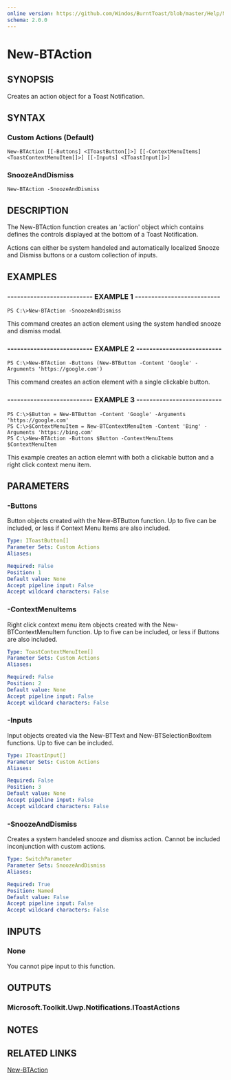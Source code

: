 ```yaml
---
online version: https://github.com/Windos/BurntToast/blob/master/Help/New-BTAction.md
schema: 2.0.0
---
```


# New-BTAction

## SYNOPSIS
Creates an action object for a Toast Notification.

## SYNTAX

### Custom Actions (Default)

```
New-BTAction [[-Buttons] <IToastButton[]>] [[-ContextMenuItems] <ToastContextMenuItem[]>] [[-Inputs] <IToastInput[]>]
```

### SnoozeAndDismiss

```
New-BTAction -SnoozeAndDismiss
```

## DESCRIPTION
The New-BTAction function creates an 'action' object which contains defines the controls displayed at the bottom of a Toast Notification.

Actions can either be system handeled and automatically localized Snooze and Dismiss buttons or a custom collection of inputs.

## EXAMPLES

### -------------------------- EXAMPLE 1 --------------------------
```
PS C:\>New-BTAction -SnoozeAndDismiss
```

This command creates an action element using the system handled snooze and dismiss modal.

### -------------------------- EXAMPLE 2 --------------------------
```
PS C:\>New-BTAction -Buttons (New-BTButton -Content 'Google' -Arguments 'https://google.com')
```

This command creates an action element with a single clickable button.

### -------------------------- EXAMPLE 3 --------------------------
```
PS C:\>$Button = New-BTButton -Content 'Google' -Arguments 'https://google.com'
PS C:\>$ContextMenuItem = New-BTContextMenuItem -Content 'Bing' -Arguments 'https://bing.com'
PS C:\>New-BTAction -Buttons $Button -ContextMenuItems $ContextMenuItem
```

This example creates an action elemnt with both a clickable button and a right click context menu item.

## PARAMETERS

### -Buttons
Button objects created with the New-BTButton function. Up to five can be included, or less if Context Menu Items are also included.

```yaml
Type: IToastButton[]
Parameter Sets: Custom Actions
Aliases:

Required: False
Position: 1
Default value: None
Accept pipeline input: False
Accept wildcard characters: False
```

### -ContextMenuItems
Right click context menu item objects created with the New-BTContextMenuItem function. Up to five can be included, or less if Buttons are also included.

```yaml
Type: ToastContextMenuItem[]
Parameter Sets: Custom Actions
Aliases:

Required: False
Position: 2
Default value: None
Accept pipeline input: False
Accept wildcard characters: False
```

### -Inputs
Input objects created via the New-BTText and New-BTSelectionBoxItem functions. Up to five can be included.

```yaml
Type: IToastInput[]
Parameter Sets: Custom Actions
Aliases:

Required: False
Position: 3
Default value: None
Accept pipeline input: False
Accept wildcard characters: False
```

### -SnoozeAndDismiss
Creates a system handeled snooze and dismiss action. Cannot be included inconjunction with custom actions.

```yaml
Type: SwitchParameter
Parameter Sets: SnoozeAndDismiss
Aliases:

Required: True
Position: Named
Default value: False
Accept pipeline input: False
Accept wildcard characters: False
```

## INPUTS

### None
You cannot pipe input to this function.

## OUTPUTS

### Microsoft.Toolkit.Uwp.Notifications.IToastActions

## NOTES

## RELATED LINKS

[New-BTAction](https://github.com/Windos/BurntToast/blob/master/Help/New-BTAction.md)
